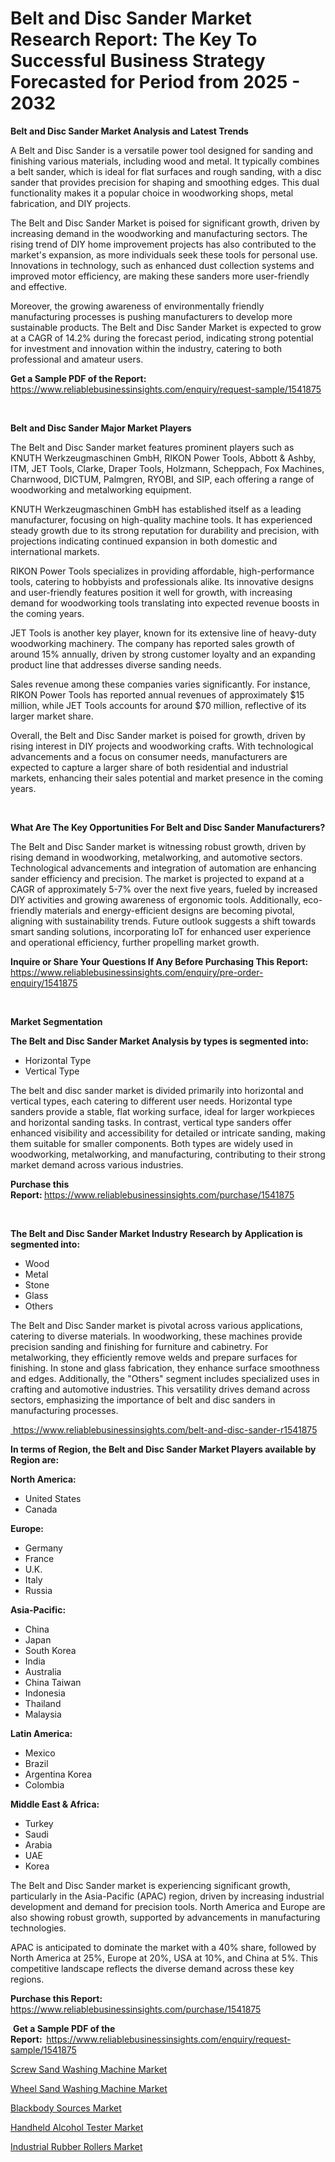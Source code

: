 <p><h1>Belt and Disc Sander Market Research Report: The Key To Successful Business Strategy Forecasted for Period from 2025 - 2032</h1></p><p><strong>Belt and Disc Sander Market Analysis and Latest Trends</strong></p>
<p><p>A Belt and Disc Sander is a versatile power tool designed for sanding and finishing various materials, including wood and metal. It typically combines a belt sander, which is ideal for flat surfaces and rough sanding, with a disc sander that provides precision for shaping and smoothing edges. This dual functionality makes it a popular choice in woodworking shops, metal fabrication, and DIY projects.</p><p>The Belt and Disc Sander Market is poised for significant growth, driven by increasing demand in the woodworking and manufacturing sectors. The rising trend of DIY home improvement projects has also contributed to the market's expansion, as more individuals seek these tools for personal use. Innovations in technology, such as enhanced dust collection systems and improved motor efficiency, are making these sanders more user-friendly and effective.</p><p>Moreover, the growing awareness of environmentally friendly manufacturing processes is pushing manufacturers to develop more sustainable products. The Belt and Disc Sander Market is expected to grow at a CAGR of 14.2% during the forecast period, indicating strong potential for investment and innovation within the industry, catering to both professional and amateur users.</p></p>
<p><strong>Get a Sample PDF of the Report:&nbsp;</strong> <a href="https://www.reliablebusinessinsights.com/enquiry/request-sample/1541875?utm_campaign=96&utm_medium=2&utm_source=Github&utm_content=ia&utm_term=20022025&utm_id=belt-and-disc-sander">https://www.reliablebusinessinsights.com/enquiry/request-sample/1541875</a></p>
<p>&nbsp;</p>
<p><strong>Belt and Disc Sander Major Market Players</strong></p>
<p><p>The Belt and Disc Sander market features prominent players such as KNUTH Werkzeugmaschinen GmbH, RIKON Power Tools, Abbott & Ashby, ITM, JET Tools, Clarke, Draper Tools, Holzmann, Scheppach, Fox Machines, Charnwood, DICTUM, Palmgren, RYOBI, and SIP, each offering a range of woodworking and metalworking equipment. </p><p>KNUTH Werkzeugmaschinen GmbH has established itself as a leading manufacturer, focusing on high-quality machine tools. It has experienced steady growth due to its strong reputation for durability and precision, with projections indicating continued expansion in both domestic and international markets.</p><p>RIKON Power Tools specializes in providing affordable, high-performance tools, catering to hobbyists and professionals alike. Its innovative designs and user-friendly features position it well for growth, with increasing demand for woodworking tools translating into expected revenue boosts in the coming years.</p><p>JET Tools is another key player, known for its extensive line of heavy-duty woodworking machinery. The company has reported sales growth of around 15% annually, driven by strong customer loyalty and an expanding product line that addresses diverse sanding needs.</p><p>Sales revenue among these companies varies significantly. For instance, RIKON Power Tools has reported annual revenues of approximately $15 million, while JET Tools accounts for around $70 million, reflective of its larger market share.</p><p>Overall, the Belt and Disc Sander market is poised for growth, driven by rising interest in DIY projects and woodworking crafts. With technological advancements and a focus on consumer needs, manufacturers are expected to capture a larger share of both residential and industrial markets, enhancing their sales potential and market presence in the coming years.</p></p>
<p>&nbsp;</p>
<p><strong>What Are The Key Opportunities For Belt and Disc Sander Manufacturers?</strong></p>
<p><p>The Belt and Disc Sander market is witnessing robust growth, driven by rising demand in woodworking, metalworking, and automotive sectors. Technological advancements and integration of automation are enhancing sander efficiency and precision. The market is projected to expand at a CAGR of approximately 5-7% over the next five years, fueled by increased DIY activities and growing awareness of ergonomic tools. Additionally, eco-friendly materials and energy-efficient designs are becoming pivotal, aligning with sustainability trends. Future outlook suggests a shift towards smart sanding solutions, incorporating IoT for enhanced user experience and operational efficiency, further propelling market growth.</p></p>
<p><strong>Inquire or Share Your Questions If Any Before Purchasing This Report:</strong> <a href="https://www.reliablebusinessinsights.com/enquiry/pre-order-enquiry/1541875?utm_campaign=96&utm_medium=2&utm_source=Github&utm_content=ia&utm_term=20022025&utm_id=belt-and-disc-sander">https://www.reliablebusinessinsights.com/enquiry/pre-order-enquiry/1541875</a></p>
<p>&nbsp;</p>
<p><strong>Market Segmentation</strong></p>
<p><strong>The Belt and Disc Sander Market Analysis by types is segmented into:</strong></p>
<p><ul><li>Horizontal Type</li><li>Vertical Type</li></ul></p>
<p><p>The belt and disc sander market is divided primarily into horizontal and vertical types, each catering to different user needs. Horizontal type sanders provide a stable, flat working surface, ideal for larger workpieces and horizontal sanding tasks. In contrast, vertical type sanders offer enhanced visibility and accessibility for detailed or intricate sanding, making them suitable for smaller components. Both types are widely used in woodworking, metalworking, and manufacturing, contributing to their strong market demand across various industries.</p></p>
<p><strong>Purchase this Report:&nbsp;</strong><a href="https://www.reliablebusinessinsights.com/purchase/1541875?utm_campaign=96&utm_medium=2&utm_source=Github&utm_content=ia&utm_term=20022025&utm_id=belt-and-disc-sander">https://www.reliablebusinessinsights.com/purchase/1541875</a></p>
<p>&nbsp;</p>
<p><strong>The Belt and Disc Sander Market Industry Research by Application is segmented into:</strong></p>
<p><ul><li>Wood</li><li>Metal</li><li>Stone</li><li>Glass</li><li>Others</li></ul></p>
<p><p>The Belt and Disc Sander market is pivotal across various applications, catering to diverse materials. In woodworking, these machines provide precision sanding and finishing for furniture and cabinetry. For metalworking, they efficiently remove welds and prepare surfaces for finishing. In stone and glass fabrication, they enhance surface smoothness and edges. Additionally, the "Others" segment includes specialized uses in crafting and automotive industries. This versatility drives demand across sectors, emphasizing the importance of belt and disc sanders in manufacturing processes.</p></p>
<p><a href="https://www.reliablebusinessinsights.com/belt-and-disc-sander-r1541875?utm_campaign=96&utm_medium=2&utm_source=Github&utm_content=ia&utm_term=20022025&utm_id=belt-and-disc-sander">&nbsp;https://www.reliablebusinessinsights.com/belt-and-disc-sander-r1541875</a></p>
<p><strong>In terms of Region, the Belt and Disc Sander Market Players available by Region are:</strong></p>
<p>
    <p> <strong> North America: </strong>
        <ul>
            <li>United States</li>
            <li>Canada</li>
        </ul>
        </p> 
    <p> <strong> Europe: </strong>
        <ul>
            <li>Germany</li>
            <li>France</li>
            <li>U.K.</li>
            <li>Italy</li>
            <li>Russia</li>
        </ul>
        </p> 
    <p> <strong> Asia-Pacific: </strong>
        <ul>
            <li>China</li>
            <li>Japan</li>
            <li>South Korea</li>
            <li>India</li>
            <li>Australia</li>
            <li>China Taiwan</li>
            <li>Indonesia</li>
            <li>Thailand</li>
            <li>Malaysia</li>
        </ul>
        </p> 
    <p> <strong> Latin America: </strong>
        <ul>
            <li>Mexico</li>
            <li>Brazil</li>
            <li>Argentina Korea</li>
            <li>Colombia</li>
        </ul>
        </p> 
    <p> <strong> Middle East & Africa: </strong>
        <ul>
            <li>Turkey</li>
            <li>Saudi</li>
            <li>Arabia</li>
            <li>UAE</li>
            <li>Korea</li>
        </ul>
    </p>
    </p>
<p><p>The Belt and Disc Sander market is experiencing significant growth, particularly in the Asia-Pacific (APAC) region, driven by increasing industrial development and demand for precision tools. North America and Europe are also showing robust growth, supported by advancements in manufacturing technologies. </p><p>APAC is anticipated to dominate the market with a 40% share, followed by North America at 25%, Europe at 20%, USA at 10%, and China at 5%. This competitive landscape reflects the diverse demand across these key regions.</p></p>
<p><strong>Purchase this Report: </strong><a href="https://www.reliablebusinessinsights.com/purchase/1541875?utm_campaign=96&utm_medium=2&utm_source=Github&utm_content=ia&utm_term=20022025&utm_id=belt-and-disc-sander">https://www.reliablebusinessinsights.com/purchase/1541875</a></p>
<p>&nbsp;<strong>Get a Sample PDF of the Report:&nbsp;&nbsp;</strong><a href="https://www.reliablebusinessinsights.com/enquiry/request-sample/1541875?utm_campaign=96&utm_medium=2&utm_source=Github&utm_content=ia&utm_term=20022025&utm_id=belt-and-disc-sander">https://www.reliablebusinessinsights.com/enquiry/request-sample/1541875</a></p>
<p><strong></strong></p>
<p><p><a href="https://github.com/samesdufloiw/Market-Research-Report-List-1/blob/main/screw-sand-washing-machine-market.md?utm_campaign=96&utm_medium=2&utm_source=Github&utm_content=ia&utm_term=20022025&utm_id=belt-and-disc-sander">Screw Sand Washing Machine Market</a></p><p><a href="https://github.com/porstheftyux/Market-Research-Report-List-1/blob/main/wheel-sand-washing-machine-market.md?utm_campaign=96&utm_medium=2&utm_source=Github&utm_content=ia&utm_term=20022025&utm_id=belt-and-disc-sander">Wheel Sand Washing Machine Market</a></p><p><a href="https://github.com/shadnfamoza/Market-Research-Report-List-1/blob/main/blackbody-sources-market.md?utm_campaign=96&utm_medium=2&utm_source=Github&utm_content=ia&utm_term=20022025&utm_id=belt-and-disc-sander">Blackbody Sources Market</a></p><p><a href="https://github.com/swietanasso/Market-Research-Report-List-1/blob/main/handheld-alcohol-tester-market.md?utm_campaign=96&utm_medium=2&utm_source=Github&utm_content=ia&utm_term=20022025&utm_id=belt-and-disc-sander">Handheld Alcohol Tester Market</a></p><p><a href="https://github.com/normiaooghe3/Market-Research-Report-List-1/blob/main/industrial-rubber-rollers-market.md?utm_campaign=96&utm_medium=2&utm_source=Github&utm_content=ia&utm_term=20022025&utm_id=belt-and-disc-sander">Industrial Rubber Rollers Market</a></p></p>